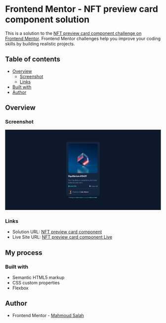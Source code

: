 # Frontend Mentor - NFT preview card component solution

This is a solution to the [NFT preview card component challenge on Frontend Mentor](https://www.frontendmentor.io/challenges/nft-preview-card-component-SbdUL_w0U). Frontend Mentor challenges help you improve your coding skills by building realistic projects.

## Table of contents

- [Overview](#overview)
  - [Screenshot](#screenshot)
  - [Links](#links)
- [Built with](#built-with)
- [Author](#author)

## Overview

### Screenshot

![Not_Found](images/screenshot.jpeg)

### Links

- Solution URL: [NFT preview card component](https://github.com/Mahmoud2227/nft-preview-card-component-frontendmentor)
- Live Site URL: [NFT preview card component Live](https://mahmoud2227.github.io/nft-preview-card-component-frontendmentor)

## My process

### Built with

- Semantic HTML5 markup
- CSS custom properties
- Flexbox



## Author


- Frontend Mentor - [Mahmoud Salah](https://www.frontendmentor.io/profile/Mahmoud2227)
